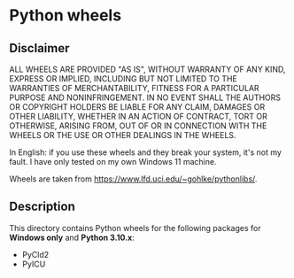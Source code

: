 # Python wheels

## Disclaimer

ALL WHEELS ARE PROVIDED "AS IS", WITHOUT WARRANTY OF ANY KIND, EXPRESS OR IMPLIED, INCLUDING BUT NOT LIMITED TO THE WARRANTIES OF MERCHANTABILITY, FITNESS FOR A PARTICULAR PURPOSE AND NONINFRINGEMENT. IN NO EVENT SHALL THE AUTHORS OR COPYRIGHT HOLDERS BE LIABLE FOR ANY CLAIM, DAMAGES OR OTHER LIABILITY, WHETHER IN AN ACTION OF CONTRACT, TORT OR OTHERWISE, ARISING FROM, OUT OF OR IN CONNECTION WITH THE WHEELS OR THE USE OR OTHER DEALINGS IN THE WHEELS.

In English: if you use these wheels and they break your system, it's not my fault. I have only tested on my own Windows 11 machine.

Wheels are taken from https://www.lfd.uci.edu/~gohlke/pythonlibs/.

## Description
This directory contains Python wheels for the following packages for **Windows only** and **Python 3.10.x**:
* PyCld2
* PyICU